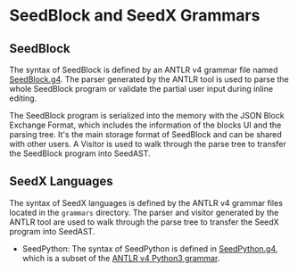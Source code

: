 # SeedBlock and SeedX Grammars

## SeedBlock

The syntax of SeedBlock is defined by an ANTLR v4 grammar file named
[SeedBlock.g4](/grammars/SeedBlock.g4). The parser generated by the ANTLR tool
is used to parse the whole SeedBlock program or validate the partial user input
during inline editing.

The SeedBlock program is serialized into the memory with the JSON Block Exchange
Format, which includes the information of the blocks UI and the parsing tree.
It's the main storage format of SeedBlock and can be shared with other users. A
Visitor is used to walk through the parse tree to transfer the SeedBlock program
into SeedAST.

## SeedX Languages

The syntax of SeedX languages is defined by the ANTLR v4 grammar files located
in the `grammars` directory. The parser and visitor generated by the ANTLR tool
are used to walk through the parse tree to transfer the SeedX program into
SeedAST.

- SeedPython: The syntax of SeedPython is defined in
  [SeedPython.g4](/grammars/SeedPython.g4), which is a subset of the
  [ANTLR v4 Python3 grammar](https://github.com/antlr/grammars-v4/blob/master/python/python3-py/Python3.g4).

